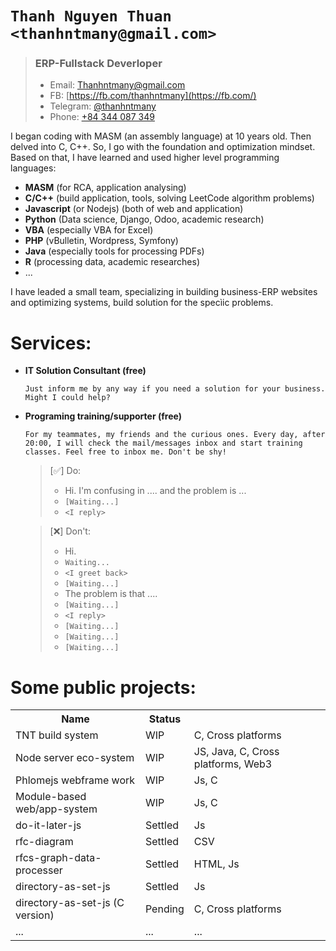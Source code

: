 # `Thanh Nguyen Thuan <thanhntmany@gmail.com>`

> ### ERP-Fullstack Deverloper
> - Email: [Thanhntmany@gmail.com](mailto:Thanhntmany@gmail.com)
> - FB: [https://fb.com/thanhntmany](https://fb.com/)
> - Telegram: [@thanhntmany](https://t.me/thanhntmany)
> - Phone: [+84 344 087 349](tel:+80344087349)


I began coding with MASM (an assembly language) at 10 years old. Then delved into C, C++. So, I go with the foundation and optimization mindset. Based on that, I have learned and used higher level programming languages:

- **MASM** (for RCA, application analysing)
- **C/C++** (build application, tools, solving LeetCode algorithm problems)
- **Javascript** (or Nodejs) (both of web and application)
- **Python** (Data science, Django, Odoo, academic research)
- **VBA** (especially VBA for Excel)
- **PHP** (vBulletin, Wordpress, Symfony)
- **Java** (especially tools for processing PDFs)
- **R** (processing data, academic researches)
- ...


I have leaded a small team, specializing in building business-ERP websites and optimizing systems, build solution for the specìic problems.


# Services:
- **IT Solution Consultant (free)**

  `Just inform me by any way if you need a solution for your business. Might I could help?`

- **Programing training/supporter (free)**

  `For my teammates, my friends and the curious ones. Every day, after 20:00, I will check the mail/messages inbox and start training classes. Feel free to inbox me. Don't be shy!`

  > [✅] Do:
  > - Hi. I'm confusing in .... and the problem is ...
  > - `[Waiting...]`
  > - `<I reply>`

  > [❌] Don't:
  > - Hi.
  > - `Waiting...`
  > - `<I greet back>`
  > - `[Waiting...]`
  > - The problem is that ....
  > - `[Waiting...]`
  > - `<I reply>` 
  > - `[Waiting...]`
  > - `[Waiting...]`
  > - `[Waiting...]`


# Some public projects:

<table>
  <tr>
    <th>Name</th>
    <th>Status</th>
    <th></th>
  </tr>
  <tr>
    <td>TNT build system</td>
    <td>WIP</td>
    <td>C, Cross platforms</td>
  </tr>
  <tr>
    <td>Node server eco-system</td>
    <td>WIP</td>
    <td>JS, Java, C, Cross platforms, Web3</td>
  </tr>
  <tr>
    <td>Phlomejs webframe work</td>
    <td>WIP</td >
    <td>Js, C</td>
  </tr>
  <tr>
    <td>Module-based web/app-system</td>
    <td>WIP</td >
    <td>Js, C</td>
  </tr>
  <tr>
    <td>do-it-later-js</td>
    <td>Settled</td>
    <td>Js</td>
  </tr>
  <tr>
    <td>rfc-diagram</td>
    <td>Settled</td>
    <td>CSV</td>
  </tr>
  <tr>
    <td>rfcs-graph-data-processer</td>
    <td>Settled</td>
    <td>HTML, Js</td>
  </tr>
  <tr>
    <td>directory-as-set-js</td>
    <td>Settled</td>
    <td>Js</td>
  </tr>
  <tr>
    <td>directory-as-set-js (C version)</td>
    <td>Pending</td>
    <td>C, Cross platforms</td>
  </tr>
  <tr>
    <td>...</td>
    <td>...</td>
    <td>...</td>
  </tr>
</table>
